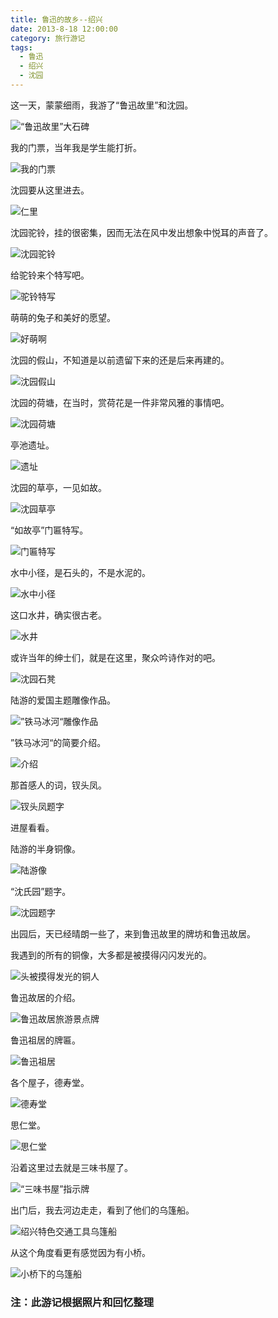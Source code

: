 ```yaml
---
title: 鲁迅的故乡--绍兴
date: 2013-8-18 12:00:00
category: 旅行游记
tags:
  - 鲁迅
  - 绍兴
  - 沈园
---
```


这一天，蒙蒙细雨，我游了“鲁迅故里”和沈园。

![“鲁迅故里”大石碑](鲁迅的故乡--绍兴/1.jpg)

<!--more-->

我的门票，当年我是学生能打折。

![我的门票](鲁迅的故乡--绍兴/13.jpg)

沈园要从这里进去。

![仁里](鲁迅的故乡--绍兴/11.jpg)


沈园驼铃，挂的很密集，因而无法在风中发出想象中悦耳的声音了。

![沈园驼铃](鲁迅的故乡--绍兴/14.jpg)

给驼铃来个特写吧。

![驼铃特写](鲁迅的故乡--绍兴/24.jpg)

萌萌的兔子和美好的愿望。

![好萌啊](鲁迅的故乡--绍兴/25.jpg)

沈园的假山，不知道是以前遗留下来的还是后来再建的。

![沈园假山](鲁迅的故乡--绍兴/15.jpg)

沈园的荷塘，在当时，赏荷花是一件非常风雅的事情吧。

![沈园荷塘](鲁迅的故乡--绍兴/16.jpg)

亭池遗址。

![遗址](鲁迅的故乡--绍兴/28.jpg)

沈园的草亭，一见如故。

![沈园草亭](鲁迅的故乡--绍兴/17.jpg)

“如故亭”门匾特写。

![门匾特写](鲁迅的故乡--绍兴/18.jpg)

水中小径，是石头的，不是水泥的。

![水中小径](鲁迅的故乡--绍兴/26.jpg)

这口水井，确实很古老。

![水井](鲁迅的故乡--绍兴/29.jpg)

或许当年的绅士们，就是在这里，聚众吟诗作对的吧。

![沈园石凳](鲁迅的故乡--绍兴/19.jpg)

陆游的爱国主题雕像作品。

![”铁马冰河“雕像作品](鲁迅的故乡--绍兴/20.jpg)

”铁马冰河“的简要介绍。

![介绍](鲁迅的故乡--绍兴/21.jpg)

那首感人的词，钗头凤。

![钗头凤题字](鲁迅的故乡--绍兴/27.jpg)


进屋看看。

陆游的半身铜像。

![陆游像](鲁迅的故乡--绍兴/22.jpg)

“沈氏园”题字。

![沈园题字](鲁迅的故乡--绍兴/23.jpg)


出园后，天已经晴朗一些了，来到鲁迅故里的牌坊和鲁迅故居。

我遇到的所有的铜像，大多都是被摸得闪闪发光的。

![头被摸得发光的铜人](鲁迅的故乡--绍兴/2.jpg)

鲁迅故居的介绍。

![鲁迅故居旅游景点牌](鲁迅的故乡--绍兴/12.jpg)

鲁迅祖居的牌匾。

![鲁迅祖居](鲁迅的故乡--绍兴/3.jpg)

各个屋子，德寿堂。

![德寿堂](鲁迅的故乡--绍兴/4.jpg)

思仁堂。

![思仁堂](鲁迅的故乡--绍兴/7.jpg)

沿着这里过去就是三味书屋了。

![“三味书屋”指示牌](鲁迅的故乡--绍兴/8.jpg)

出门后，我去河边走走，看到了他们的乌篷船。

![绍兴特色交通工具乌篷船](鲁迅的故乡--绍兴/9.jpg)

从这个角度看更有感觉因为有小桥。

![小桥下的乌篷船](鲁迅的故乡--绍兴/10.jpg)


### 注：此游记根据照片和回忆整理

